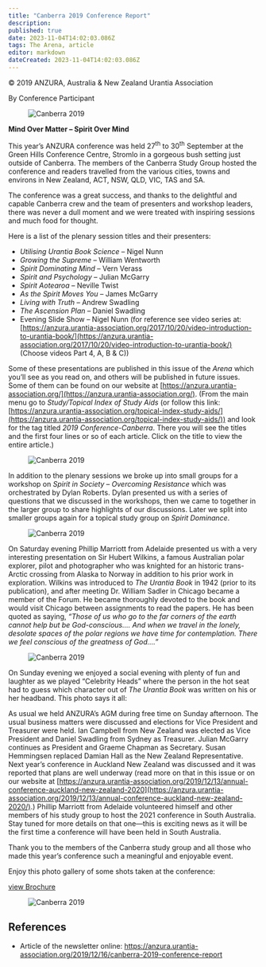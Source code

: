 ```yaml
---
title: "Canberra 2019 Conference Report"
description: 
published: true
date: 2023-11-04T14:02:03.086Z
tags: The Arena, article
editor: markdown
dateCreated: 2023-11-04T14:02:03.086Z
---
```


<p class="v-card v-sheet theme--light gray lighten-3 px-2">© 2019 ANZURA, Australia & New Zealand Urantia Association</p>

By Conference Participant

<figure id="Figure_1" class="image urantiapedia image-style-align-left">
<img src="/image/article/The_Arena/20190929_165539-300x169.jpg" alt="Canberra 2019">
</figure>

**Mind Over Matter – Spirit Over Mind**

This year’s ANZURA conference was held 27<sup>th</sup> to 30<sup>th</sup> September at the Green Hills Conference Centre, Stromlo in a gorgeous bush setting just outside of Canberra. The members of the Canberra Study Group hosted the conference and readers travelled from the various cities, towns and environs in New Zealand, ACT, NSW, QLD, VIC, TAS and SA.

The conference was a great success, and thanks to the delightful and capable Canberra crew and the team of presenters and workshop leaders, there was never a dull moment and we were treated with inspiring sessions and much food for thought.

Here is a list of the plenary session titles and their presenters:

- _Utilising Urantia Book Science_ – Nigel Nunn
- _Growing the Supreme_ – William Wentworth
- _Spirit Dominating Mind_ – Vern Verass
- _Spirit and Psychology_ – Julian McGarry
- _Spirit Aotearoa_ – Neville Twist
- _As the Spirit Moves You_ – James McGarry
- _Living with Truth –_ Andrew Swadling
- _The Ascension Plan –_ Daniel Swadling
- Evening Slide Show – Nigel Nunn (for reference see video series at: [https://anzura.urantia-association.org/2017/10/20/video-introduction-to-urantia-book/](https://anzura.urantia-association.org/2017/10/20/video-introduction-to-urantia-book/) (Choose videos Part 4, A, B & C))

Some of these presentations are published in this issue of the _Arena_ which you’ll see as you read on, and others will be published in future issues. Some of them can be found on our website at [https://anzura.urantia-association.org/](https://anzura.urantia-association.org/). (From the main menu go to _Study/Topical Index of Study Aids_ (or follow this link: [https://anzura.urantia-association.org/topical-index-study-aids/](https://anzura.urantia-association.org/topical-index-study-aids/)) and look for the tag titled _2019 Conference-Canberra_. There you will see the titles and the first four lines or so of each article. Click on the title to view the entire article.)

<figure id="Figure_2" class="image urantiapedia image-style-align-right">
<img src="/image/article/The_Arena/20190930_090921-300x169.jpg" alt="Canberra 2019">
</figure>

In addition to the plenary sessions we broke up into small groups for a workshop on _Spirit in Society_ – _Overcoming Resistance_ which was orchestrated by Dylan Roberts. Dylan presented us with a series of questions that we discussed in the workshops, then we came to together in the larger group to share highlights of our discussions. Later we split into smaller groups again for a topical study group on _Spirit Dominance_.

<figure id="Figure_3" class="image urantiapedia image-style-align-left">
<img src="/image/article/The_Arena/20190928_200100-300x169.jpg" alt="Canberra 2019">
</figure>

On Saturday evening Phillip Marriott from Adelaide presented us with a very interesting presentation on Sir Hubert Wilkins, a famous Australian polar explorer, pilot and photographer who was knighted for an historic trans-Arctic crossing from Alaska to Norway in addition to his prior work in exploration. Wilkins was introduced to _The Urantia Book_ in 1942 (prior to its publication), and after meeting Dr. William Sadler in Chicago became a member of the Forum. He became thoroughly devoted to the book and would visit Chicago between assignments to read the papers. He has been quoted as saying, _“Those of us who go to the far corners of the earth cannot help but be God-conscious…. And when we travel in the lonely, desolate spaces of the polar regions we have time for contemplation. There we feel conscious of the greatness of God….”_ 

<figure id="Figure_4" class="image urantiapedia image-style-align-right">
<img src="/image/article/The_Arena/20190929_201959-169x300.jpg" alt="Canberra 2019">
</figure>

On Sunday evening we enjoyed a social evening with plenty of fun and laughter as we played “Celebrity Heads” where the person in the hot seat had to guess which character out of _The Urantia Book_ was written on his or her headband. This photo says it all:

As usual we held ANZURA’s AGM during free time on Sunday afternoon. The usual business matters were discussed and elections for Vice President and Treasurer were held. Ian Campbell from New Zealand was elected as Vice President and Daniel Swadling from Sydney as Treasurer. Julian McGarry continues as President and Graeme Chapman as Secretary. Susan Hemmingsen replaced Damian Hall as the New Zealand Representative. Next year’s conference in Auckland New Zealand was discussed and it was reported that plans are well underway (read more on that in this issue or on our website at [https://anzura.urantia-association.org/2019/12/13/annual-conference-auckland-new-zealand-2020](https://anzura.urantia-association.org/2019/12/13/annual-conference-auckland-new-zealand-2020/).) Phillip Marriott from Adelaide volunteered himself and other members of his study group to host the 2021 conference in South Australia. Stay tuned for more details on that one—this is exciting news as it will be the first time a conference will have been held in South Australia.

Thank you to the members of the Canberra study group and all those who made this year’s conference such a meaningful and enjoyable event.

Enjoy this photo gallery of some shots taken at the conference:

[view Brochure](http://anzura.urantia-association.org/wp-content/uploads/sites/3/2020/06/2019-Mt-Stromlo-ACT.pdf)
<br style="clear:both;"/>

<figure id="Figure_5" class="image urantiapedia">
<img src="/image/article/The_Arena/canberra_2019.jpg" alt="Canberra 2019">
</figure>

## References

- Article of the newsletter online: https://anzura.urantia-association.org/2019/12/16/canberra-2019-conference-report